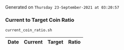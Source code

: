 Generated on `Thursday 23-September-2021 at 03:20:57`

### Current to Target Coin Ratio
`current_coin_ratio.sh`

Date|Current|Target|Ratio
---|---|---|---
